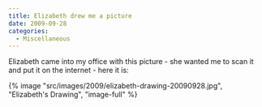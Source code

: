 ```yaml
---
title: Elizabeth drew me a picture
date: 2009-09-28
categories: 
  - Miscellaneous
---
```


Elizabeth came into my office with this picture - she wanted me to scan it and put it on the internet - here it is:

{% image "src/images/2009/elizabeth-drawing-20090928.jpg", "Elizabeth's Drawing", "image-full" %}
